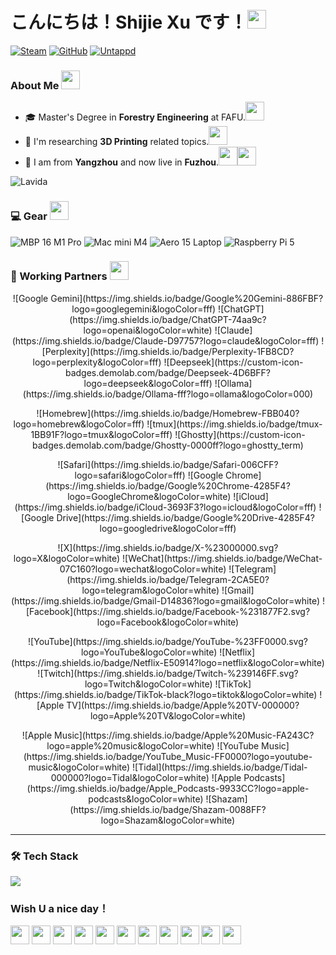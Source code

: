 # こんにちは！Shijie Xu です！<img src="https://cultofthepartyparrot.com/flags/hd/chinaparrot.gif" width="30" height="30" />

[![Steam](https://img.shields.io/badge/dynamic/json?url=https%3A%2F%2Fapi.swo.moe%2Fstats%2Fsteamgames%2F76561198334047535&query=count&color=0b1a37&label=Steam&labelColor=134375&logo=steam&suffix=+games&cacheSeconds=3600)](https://steamcommunity.com/profiles/76561198334047535) [![GitHub](https://img.shields.io/badge/dynamic/json?url=https%3A%2F%2Fapi.swo.moe%2Fstats%2Fgithub%2Fxsj57&query=count&color=181717&label=GitHub&labelColor=282c34&logo=github&suffix=+follows&cacheSeconds=3600)](https://github.com/xsj57) [![Untappd](https://img.shields.io/badge/Untappd-13%20UNIQUE-FFC000?logo=untappd&logoColor=white)](https://untappd.com/user/JieXuS)

### About Me <img src="https://cultofthepartyparrot.com/parrots/hd/clownparrot.gif" width="30" height="30" />

- 🎓 Master's Degree in **Forestry Engineering** at FAFU.<img src="https://cultofthepartyparrot.com/parrots/hd/thumbsupparrot.gif" width="30" height="30" />
- 🌲 I'm researching **3D Printing** related topics.<img src="https://cultofthepartyparrot.com/parrots/hd/daftpunkparrot.gif" width="30" height="30" />
- 🎿 I am from **Yangzhou** and now live in **Fuzhou**.<img src="https://cultofthepartyparrot.com/parrots/hd/portalblueparrot.gif" width="30" height="30" /><img src="https://cultofthepartyparrot.com/parrots/hd/reverseportalorangeparrot.gif" width="30" height="30" />

![Lavida](https://img.shields.io/badge/Volkswagen-Lavida-004C97?style=for-the-badge&logo=volkswagen&logoColor=white)

### 💻 Gear <img src="https://cultofthepartyparrot.com/parrots/hd/laptop_parrot.gif" width="30" height="30" />

![MBP 16 M1 Pro](https://img.shields.io/badge/MBP%2016%20M1%20Pro-macOS-000000?logo=apple&logoColor=white)
![Mac mini M4](https://img.shields.io/badge/Mac%20mini%20M4-macOS-000000?logo=apple&logoColor=white)
![Aero 15 Laptop](https://custom-icon-badges.demolab.com/badge/Aero%2015%20Laptop-Windows%2010-0078D6?logo=windows11)
![Raspberry Pi 5](https://img.shields.io/badge/Raspberry%20Pi%205-Pi%20OS-A22846?logo=raspberry-pi&logoColor=white)

### 🤖 Working Partners <img src="https://cultofthepartyparrot.com/parrots/hd/clownparrot.gif" width="30" height="30" />
<p align="center">
  ![Google Gemini](https://img.shields.io/badge/Google%20Gemini-886FBF?logo=googlegemini&logoColor=fff)
  ![ChatGPT](https://img.shields.io/badge/ChatGPT-74aa9c?logo=openai&logoColor=white)
  ![Claude](https://img.shields.io/badge/Claude-D97757?logo=claude&logoColor=fff)
  ![Perplexity](https://img.shields.io/badge/Perplexity-1FB8CD?logo=perplexity&logoColor=fff)
  ![Deepseek](https://custom-icon-badges.demolab.com/badge/Deepseek-4D6BFF?logo=deepseek&logoColor=fff)
  ![Ollama](https://img.shields.io/badge/Ollama-fff?logo=ollama&logoColor=000)
</p>
<p align="center">
  ![Homebrew](https://img.shields.io/badge/Homebrew-FBB040?logo=homebrew&logoColor=fff)
  ![tmux](https://img.shields.io/badge/tmux-1BB91F?logo=tmux&logoColor=fff)
  ![Ghostty](https://custom-icon-badges.demolab.com/badge/Ghostty-0000ff?logo=ghostty_term)
</p>
<p align="center">
  ![Safari](https://img.shields.io/badge/Safari-006CFF?logo=safari&logoColor=fff)
  ![Google Chrome](https://img.shields.io/badge/Google%20Chrome-4285F4?logo=GoogleChrome&logoColor=white)
  ![iCloud](https://img.shields.io/badge/iCloud-3693F3?logo=icloud&logoColor=fff)
  ![Google Drive](https://img.shields.io/badge/Google%20Drive-4285F4?logo=googledrive&logoColor=fff)
</p>
<p align="center">
  ![X](https://img.shields.io/badge/X-%23000000.svg?logo=X&logoColor=white)
  ![WeChat](https://img.shields.io/badge/WeChat-07C160?logo=wechat&logoColor=white)
  ![Telegram](https://img.shields.io/badge/Telegram-2CA5E0?logo=telegram&logoColor=white)
  ![Gmail](https://img.shields.io/badge/Gmail-D14836?logo=gmail&logoColor=white)
  ![Facebook](https://img.shields.io/badge/Facebook-%231877F2.svg?logo=Facebook&logoColor=white)
</p>
<p align="center">
  ![YouTube](https://img.shields.io/badge/YouTube-%23FF0000.svg?logo=YouTube&logoColor=white)
  ![Netflix](https://img.shields.io/badge/Netflix-E50914?logo=netflix&logoColor=white)
  ![Twitch](https://img.shields.io/badge/Twitch-%239146FF.svg?logo=Twitch&logoColor=white)
  ![TikTok](https://img.shields.io/badge/TikTok-black?logo=tiktok&logoColor=white)
  ![Apple TV](https://img.shields.io/badge/Apple%20TV-000000?logo=Apple%20TV&logoColor=white)
</p>
<p align="center">
  ![Apple Music](https://img.shields.io/badge/Apple%20Music-FA243C?logo=apple%20music&logoColor=white)
  ![YouTube Music](https://img.shields.io/badge/YouTube_Music-FF0000?logo=youtube-music&logoColor=white)
  ![Tidal](https://img.shields.io/badge/Tidal-000000?logo=Tidal&logoColor=white)
  ![Apple Podcasts](https://img.shields.io/badge/Apple_Podcasts-9933CC?logo=apple-podcasts&logoColor=white)
  ![Shazam](https://img.shields.io/badge/Shazam-0088FF?logo=Shazam&logoColor=white)
</p>

---


### 🛠️ Tech Stack

<p>
  <a href="https://skillicons.dev">
    <img src="https://skillicons.dev/icons?i=python,cpp,lua,vue,npm,git,github,vscode,neovim,docker,debian,arduino,raspberrypi,apple,gcp,cloudflare,ps,pr,ae,au,autocad,notion,obsidian,md,gmail,linkedin&theme=light&perline=13" />
  </a>
</p>

### **Wish U a nice day！**
<div>
  <img src="https://cultofthepartyparrot.com/parrots/hd/hdrparrot.gif" width="30" height="30" />
  <img src="https://cultofthepartyparrot.com/parrots/hd/reversecongaparrot.gif" width="30" height="30" />
  <img src="https://cultofthepartyparrot.com/parrots/hd/spinningparrot.gif" width="30" height="30" />
  <img src="https://cultofthepartyparrot.com/guests/hd/witnessprotectionparrot.gif" width="30" height="30" />
  <img src="https://cultofthepartyparrot.com/parrots/hd/darkmodeparrot.gif" width="30" height="30" />
  <img src="https://cultofthepartyparrot.com/parrots/hd/headbangingparrot.gif" width="30" height="30" />
  <img src="https://cultofthepartyparrot.com/parrots/hd/reactparrot.gif" width="30" height="30" />
  <img src="https://cultofthepartyparrot.com/parrots/hd/flyingmoneyparrot.gif" width="30" height="30" />
  <img src="https://cultofthepartyparrot.com/parrots/hd/twinsparrot.gif" width="30" height="30" />
  <img src="https://cultofthepartyparrot.com/parrots/hd/christmasparrot.gif" width="30" height="30" />
  <img src="https://cultofthepartyparrot.com/parrots/hd/opensourceparrot.gif" width="30" height="30" />
</div>
